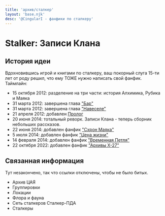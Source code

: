 ```yaml
---
title: 'архив/сталкер'
layout: 'base.njk'
desc: '@CingularI - фанфики по сталкеру'
---
```



# Stalker: Записи Клана
## История идеи
Вдохновившись игрой и книгами по сталкеру, ваш покорный слуга 15-ти лет от роду решил, что ему ТОЖЕ нужно написать свой фанфик. 
Таймлайн:
- 15 октября 2012: разделение на три части: история Алхимика, Рубика и Маяка
- 31 марта 2012: завершена глава ["Бар"](glava1)
- 31 марта 2012: завершена глава ["Навеселе"](glava2)
- 21 апреля 2012: добавлен [Пролог](prolog)
- 20 июня 2014: тотальный реворк. Записи Клана - теперь сборник небольших рассказов.
- 22 июня 2014: добавлен фанфик ["Схрон Маяка"](fanfik1)
- 5 июля 2014: добавлен фанфик ["Цена жизни"](fanfik2)
- 14 февраля 2014: добавлен фанфик ["Временная Петля"](fanfik3)
- 22 октября 2022: добавлен фанфик ["Архивы X-27"](fanfik4)

## Связанная информация
Тут незакончено, так что ссылки отключены, чтобы не было битых.
- Архив ЦАЯ
- Группировки
- Локации
- Флора и фауна
- Сеть сталкеров Сталкер-ПДА
- Сталкеры

